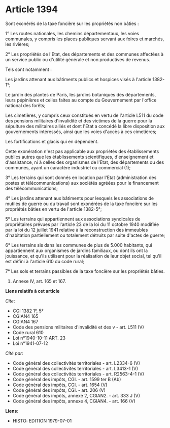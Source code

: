 # Article 1394

Sont exonérés de la taxe foncière sur les propriétés non bâties :

1° Les routes nationales, les chemins départementaux, les voies communales, y compris les places publiques servant aux foires
et marchés, les rivières;

2° Les propriétés de l'Etat, des départements et des communes affectées à un service public ou d'utilité générale et non
productives de revenus.

Tels sont notamment :

Les jardins attenant aux bâtiments publics et hospices visés à l'article 1382-1°;

Le jardin des plantes de Paris, les jardins botaniques des départements, leurs pépinières et celles faites au compte du
Gouvernement par l'office national des forêts;

Les cimetières, y compris ceux constitués en vertu de l'article L511 du code des pensions militaires d'invalidité et des
victimes de la guerre pour la sépulture des militaires alliés et dont l'Etat a concédé la libre disposition aux gouvernements
intéressés, ainsi que les voies d'accès à ces cimetières;

Les fortifications et glacis qui en dépendent.

Cette exonération n'est pas applicable aux propriétés des établissements publics autres que les établissements scientifiques,
d'enseignement et d'assistance, ni à celles des organismes de l'Etat, des départements ou des communes, ayant un caractère
industriel ou commercial (1);

3° Les terrains qui sont donnés en location par l'Etat (administration des postes et télécommunications) aux sociétés agréées
pour le financement des télécommunications;

4° Les jardins attenant aux bâtiments pour lesquels les associations de mutilés de guerre ou du travail sont exonérées de la
taxe foncière sur les propriétés bâties en vertu de l'article 1382-5°;

5° Les terrains qui appartiennent aux associations syndicales de propriétaires prévues par l'article 23 de la loi du 11
octobre 1940 modifiée par la loi du 12 juillet 1941 relative à la reconstruction des immeubles d'habitation partiellement ou
totalement détruits par suite d'actes de guerre;

6° Les terrains sis dans les communes de plus de 5.000 habitants, qui appartiennent aux organismes de jardins familiaux, ou
dont ils ont la jouissance, et qu'ils utilisent pour la réalisation de leur objet social, tel qu'il est défini à l'article
610 du code rural;

7° Les sols et terrains passibles de la taxe foncière sur les propriétés bâties.

1)  Annexe IV, art. 165 et 167.

**Liens relatifs à cet article**

_Cite_:

  - CGI 1382 1°, 5°
  - CGIAN4 165
  - CGIAN4 167
  - Code des pensions militaires d'invalidité et des v - art. L511 (V)
  - Code rural 610
  - Loi n°1940-10-11 ART. 23
  - Loi n°1941-07-12

_Cité par_:

  - Code général des collectivités territoriales - art. L2334-6 (V)
  - Code général des collectivités territoriales - art. L3413-1 (V)
  - Code général des collectivités territoriales - art. R2563-4-1 (V)
  - Code général des impôts, CGI. - art. 1599 ter B (Ab)
  - Code général des impôts, CGI. - art. 1654 (V)
  - Code général des impôts, CGI. - art. 206 (V)
  - Code général des impôts, annexe 2, CGIAN2. - art. 333 J (V)
  - Code général des impôts, annexe 4, CGIAN4. - art. 166 (V)

**Liens**:

  - HISTO: EDITION 1979-07-01
